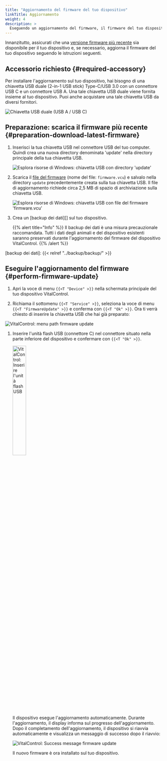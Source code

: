 ```yaml
---
title: "Aggiornamento del firmware del tuo dispositivo"
linkTitle: Aggiornamento
weight: 4
description: >
  Eseguendo un aggiornamento del firmware, il firmware del tuo dispositivo VitalControl può essere aggiornato alle versioni più recenti disponibili.
---
```

Innanzitutto, assicurati che una [versione firmware più recente](../versions/) sia disponibile per il tuo dispositivo e, se necessario, aggiorna il firmware del tuo dispositivo seguendo le istruzioni seguenti.

## Accessorio richiesto {#required-accessory}

Per installare l'aggiornamento sul tuo dispositivo, hai bisogno di una chiavetta USB duale (2-in-1 USB stick) Type-C/USB 3.0 con un connettore USB C e un connettore USB A. Una tale chiavetta USB duale viene fornita insieme al tuo dispositivo. Puoi anche acquistare una tale chiavetta USB da diversi fornitori.

![Chiavetta USB duale (USB A / USB C)](/images/firmware/update/usb-dual-stick.svg "Chiavetta USB duale")

## Preparazione: scarica il firmware più recente {#preparation-download-latest-firmware}

1. Inserisci la tua chiavetta USB nel connettore USB del tuo computer. Quindi crea una nuova directory denominata 'update' nella directory principale della tua chiavetta USB.

    ![Esplora risorse di Windows: chiavetta USB con directory 'update'](../images/create-folder-update.png "Chiavetta USB: directory 'update'")

1. Scarica il [file del firmware](/download/firmware.vcu) (nome del file: `firmware.vcu`) e salvalo nella directory `update` precedentemente creata sulla tua chiavetta USB. Il file di aggiornamento richiede circa 2,5 MB di spazio di archiviazione sulla chiavetta USB.

    ![Esplora risorse di Windows: chiavetta USB con file del firmware 'firmware.vcu'](../images/save-firmware-file.png "Chiavetta USB con file del firmware")

1. Crea un [backup dei dati][] sul tuo dispositivo.

    {{% alert title="Info" %}}
Il backup dei dati è una misura precauzionale raccomandata. Tutti i dati degli animali e del dispositivo esistenti saranno preservati durante l'aggiornamento del firmware del dispositivo VitalControl.
    {{% /alert %}}

[backup dei dati]: {{< relref "../backup/backup/" >}}

## Eseguire l'aggiornamento del firmware {#perform-firmware-update}

1. Apri la voce di menu `{{<T "Device" >}}` nella schermata principale del tuo dispositivo VitalControl.

1. Richiama il sottomenu `{{<T "Service" >}}`, seleziona la voce di menu `{{<T "FirmwareUpdate" >}}` e conferma con `{{<T "Ok" >}}`. Ora ti verrà chiesto di inserire la chiavetta USB che hai già preparato:

![VitalControl: menu path firmware update](../images/firmware-update.png "Aggiornamento firmware")

1. Inserire l'unità flash USB (connettore C) nel connettore situato nella parte inferiore del dispositivo e confermare con `{{<T "Ok" >}}`.

    <img src="/images/firmware/update/plug-in-dual-usb-stick.svg" alt="VitalControl: Inserire l'unità flash USB" title="Inserire l'unità flash USB" width="30%" />

    Il dispositivo esegue l'aggiornamento automaticamente. Durante l'aggiornamento, il display informa sul progresso dell'aggiornamento. Dopo il completamento dell'aggiornamento, il dispositivo si riavvia automaticamente e visualizza un messaggio di successo dopo il riavvio:

   ![VitalControl: Success message firmware update](../images/update-success.png "Aggiornamento firmware riuscito")

   Il nuovo firmware è ora installato sul tuo dispositivo.
